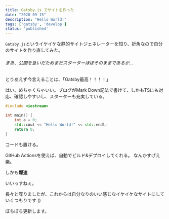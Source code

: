 ```yaml
---
title: Gatsby.js でサイトを作った
date: "2020-09-15"
description: "Hello World!"
tags: ['gatsby', 'develop']
status: 'published'
---
```


`Gatsby.js`というイケイケな静的サイトジェネレーターを知り、折角なので自分のサイトを作り直してみた。  

###### まあ、公開を急いだためまだスターターほぼそのままであるが…

とりあえず今言えることは、「Gatsby最高！！！！」

はい、めちゃくちゃいい。ブログがMark Down記法で書けて、しかもTSにも対応、確認しやすいし、スターターも充実している。  

```cpp
#include <iostream>

int main() {
    int a = 0;
    std::cout << "Hello World!" << std::endl;
    return 0;
}
```

コードも置ける。

GitHub Actionsを使えば、自動でビルド&デプロイしてくれる。
なんかすげえ楽。

しかも**爆速**

いいっすねぇ。

長々と喋りましたが、これからは自分なりのいい感じなイケイケなサイトにしていくつもりです ()

ぼちぼち更新します。
